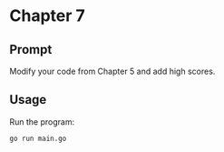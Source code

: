 # Chapter 7

## Prompt

Modify your code from Chapter 5 and add high scores.

## Usage

Run the program:
```bash
go run main.go
```